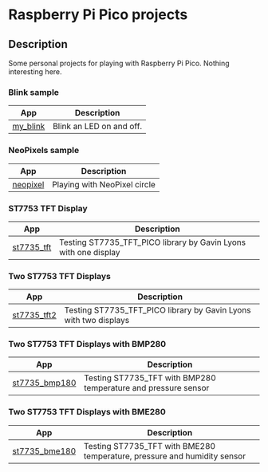 # Raspberry Pi Pico projects

## Description

Some personal projects for playing with Raspberry Pi Pico. Nothing interesting here.

###  Blink sample

App|Description
---|---
[my_blink](my_blink) | Blink an LED on and off.


### NeoPixels sample

App|Description 
---|---
[neopixel](neopixel) | Playing with NeoPixel circle


### ST7753 TFT Display

App|Description 
---|---
[st7735_tft](st7735_tft) | Testing ST7735_TFT_PICO library by Gavin Lyons with one display

### Two ST7753 TFT Displays

App|Description 
---|---
[st7735_tft2](st7735_tft2) | Testing ST7735_TFT_PICO library by Gavin Lyons with two displays

### Two ST7753 TFT Displays with BMP280

App|Description 
---|---
[st7735_bmp180](st7735_bmp180) | Testing ST7735_TFT with BMP280 temperature and pressure sensor

### Two ST7753 TFT Displays with BME280

App|Description 
---|---
[st7735_bme180](st7735_bme180) | Testing ST7735_TFT with BME280 temperature, pressure and humidity sensor
